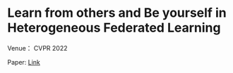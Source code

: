 # Learn from others and Be yourself in Heterogeneous Federated Learning

Venue： CVPR 2022

Paper: [Link](https://openaccess.thecvf.com/content/CVPR2022/papers/Huang_Learn_From_Others_and_Be_Yourself_in_Heterogeneous_Federated_Learning_CVPR_2022_paper.pdf)
